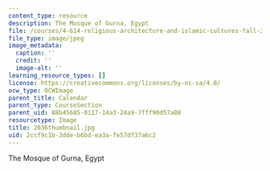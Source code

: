 ```yaml
---
content_type: resource
description: The Mosque of Gurna, Egypt
file: /courses/4-614-religious-architecture-and-islamic-cultures-fall-2002/2ccf9c1b3ddeb6bdea3afe57df37a6c2_2036thumbnail.jpg
file_type: image/jpeg
image_metadata:
  caption: ''
  credit: ''
  image-alt: ''
learning_resource_types: []
license: https://creativecommons.org/licenses/by-nc-sa/4.0/
ocw_type: OCWImage
parent_title: Calendar
parent_type: CourseSection
parent_uid: 88b45685-0117-14a3-24a9-7fff90d57a08
resourcetype: Image
title: 2036thumbnail.jpg
uid: 2ccf9c1b-3dde-b6bd-ea3a-fe57df37a6c2
---
```

The Mosque of Gurna, Egypt